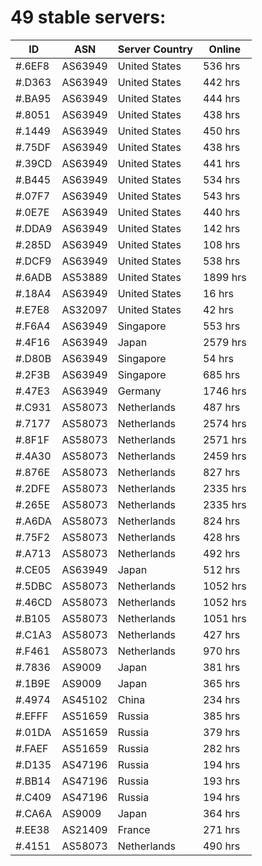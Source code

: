 # 49 stable servers:

| ID | ASN | Server Country | Online |
| ------ | ------ | ------ | ------ |
| #.6EF8 | AS63949 | United States | 536 hrs |
| #.D363 | AS63949 | United States | 442 hrs |
| #.BA95 | AS63949 | United States | 444 hrs |
| #.8051 | AS63949 | United States | 438 hrs |
| #.1449 | AS63949 | United States | 450 hrs |
| #.75DF | AS63949 | United States | 438 hrs |
| #.39CD | AS63949 | United States | 441 hrs |
| #.B445 | AS63949 | United States | 534 hrs |
| #.07F7 | AS63949 | United States | 543 hrs |
| #.0E7E | AS63949 | United States | 440 hrs |
| #.DDA9 | AS63949 | United States | 142 hrs |
| #.285D | AS63949 | United States | 108 hrs |
| #.DCF9 | AS63949 | United States | 538 hrs |
| #.6ADB | AS53889 | United States | 1899 hrs |
| #.18A4 | AS63949 | United States | 16 hrs |
| #.E7E8 | AS32097 | United States | 42 hrs |
| #.F6A4 | AS63949 | Singapore | 553 hrs |
| #.4F16 | AS63949 | Japan | 2579 hrs |
| #.D80B | AS63949 | Singapore | 54 hrs |
| #.2F3B | AS63949 | Singapore | 685 hrs |
| #.47E3 | AS63949 | Germany | 1746 hrs |
| #.C931 | AS58073 | Netherlands | 487 hrs |
| #.7177 | AS58073 | Netherlands | 2574 hrs |
| #.8F1F | AS58073 | Netherlands | 2571 hrs |
| #.4A30 | AS58073 | Netherlands | 2459 hrs |
| #.876E | AS58073 | Netherlands | 827 hrs |
| #.2DFE | AS58073 | Netherlands | 2335 hrs |
| #.265E | AS58073 | Netherlands | 2335 hrs |
| #.A6DA | AS58073 | Netherlands | 824 hrs |
| #.75F2 | AS58073 | Netherlands | 428 hrs |
| #.A713 | AS58073 | Netherlands | 492 hrs |
| #.CE05 | AS63949 | Japan | 512 hrs |
| #.5DBC | AS58073 | Netherlands | 1052 hrs |
| #.46CD | AS58073 | Netherlands | 1052 hrs |
| #.B105 | AS58073 | Netherlands | 1051 hrs |
| #.C1A3 | AS58073 | Netherlands | 427 hrs |
| #.F461 | AS58073 | Netherlands | 970 hrs |
| #.7836 | AS9009 | Japan | 381 hrs |
| #.1B9E | AS9009 | Japan | 365 hrs |
| #.4974 | AS45102 | China | 234 hrs |
| #.EFFF | AS51659 | Russia | 385 hrs |
| #.01DA | AS51659 | Russia | 379 hrs |
| #.FAEF | AS51659 | Russia | 282 hrs |
| #.D135 | AS47196 | Russia | 194 hrs |
| #.BB14 | AS47196 | Russia | 193 hrs |
| #.C409 | AS47196 | Russia | 194 hrs |
| #.CA6A | AS9009 | Japan | 364 hrs |
| #.EE38 | AS21409 | France | 271 hrs |
| #.4151 | AS58073 | Netherlands | 490 hrs |

